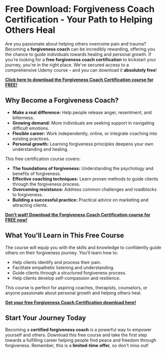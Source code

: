 # Free Download: Forgiveness Coach Certification - Your Path to Helping Others Heal

Are you passionate about helping others overcome pain and trauma? Becoming a **forgiveness coach** can be incredibly rewarding, offering you the chance to guide individuals towards healing and personal growth. If you're looking for a **free forgiveness coach certification** to kickstart your journey, you're in the right place. We've secured access to a comprehensive Udemy course – and you can download it **absolutely free**!

[**Click here to download the Forgiveness Coach Certification course for FREE!**](https://udemywork.com/forgiveness-coach-certification)

## Why Become a Forgiveness Coach?

*   **Make a real difference:** Help people release anger, resentment, and bitterness.
*   **Growing demand:** More individuals are seeking support in navigating difficult emotions.
*   **Flexible career:** Work independently, online, or integrate coaching into existing practices.
*   **Personal growth:** Learning forgiveness principles deepens your own understanding and healing.

This free certification course covers:

*   **The foundations of forgiveness:** Understanding the psychology and benefits of forgiveness.
*   **Effective coaching techniques:** Learn proven methods to guide clients through the forgiveness process.
*   **Overcoming resistance:** Address common challenges and roadblocks to forgiveness.
*   **Building a successful practice:** Practical advice on marketing and attracting clients.

[**Don't wait! Download the Forgiveness Coach Certification course for FREE now!**](https://udemywork.com/forgiveness-coach-certification)

## What You'll Learn in This Free Course

The course will equip you with the skills and knowledge to confidently guide others on their forgiveness journey. You'll learn how to:

*   Help clients identify and process their pain.
*   Facilitate empathetic listening and understanding.
*   Guide clients through a structured forgiveness process.
*   Help clients develop self-compassion and resilience.

This course is perfect for aspiring coaches, therapists, counselors, or anyone passionate about personal growth and helping others heal.

[**Get your free Forgiveness Coach Certification download here!**](https://udemywork.com/forgiveness-coach-certification)

## Start Your Journey Today

Becoming a **certified forgiveness coach** is a powerful way to empower yourself and others. Download this free course and take the first step towards a fulfilling career helping people find peace and freedom through forgiveness. Remember, this is a **limited-time offer**, so don't miss out!

